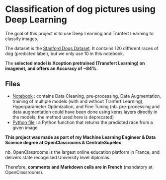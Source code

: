 # Classification of dog pictures using Deep Learning

The goal of this project is to use Deep Learning and Tranfert Learning to classify images.
 
The dataset is the [Stanford Dogs Dataset](http://vision.stanford.edu/aditya86/ImageNetDogs/).
It contains 120 different races of dog (predicted label), but we only use 10 in this notebook.
 
The **selected model is Xception pretrained (Transfert Learning) on imagenet, and offers an Accuracy of ~84%.**

## Files
- [Notebook](https://github.com/fauconnier-n/ML-Engineer-OpenClassrooms-projects/blob/main/05%20-%20Classez%20des%20images%20%C3%A0%20l'aide%20d'algorithmes%20de%20Deep%20Learning/FAUCONNIER_Nicolas_1_notebook_062022.ipynb) : contains Data Cleaning, pre-processing, Data Augmentation, training of multiple models (with and without Tranfert Learning), Hyperparameter Optimization, and Fine Tuning (nb. pre-processing and data augmentation could have been done using keras layers directly in the models; the method used here is deprecated)
- [Python file](https://github.com/fauconnier-n/ML-Engineer-OpenClassrooms-projects/blob/main/05%20-%20Classez%20des%20images%20%C3%A0%20l'aide%20d'algorithmes%20de%20Deep%20Learning/FAUCONNIER_Nicolas_2_programme_062022.py) : a Python function that returns the predicted race from a given image


**This project was made as part of my Machine Learning Engineer & Data Science degree at OpenClassrooms & CentraleSupélec.**

nb. OpenClassrooms is the largest online education platform in France, and delivers state recognised University level diplomas.

Therefore, **comments and Markdown cells are in French** (mandatory at OpenClassrooms).
